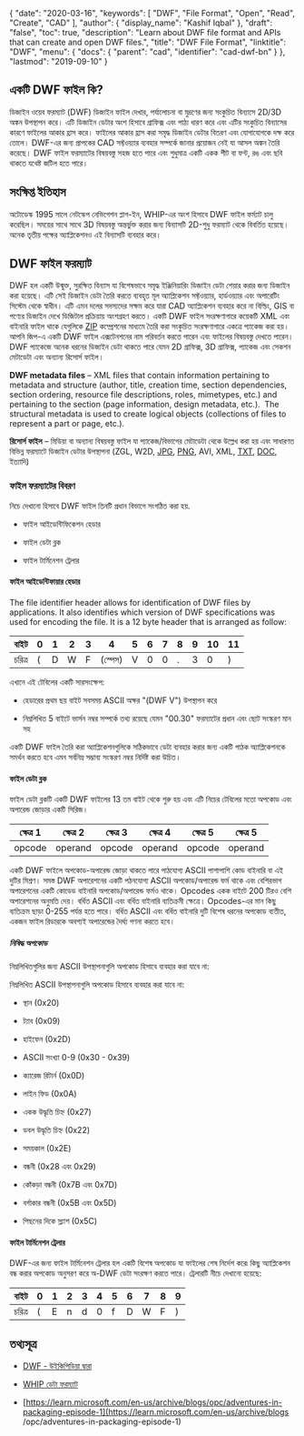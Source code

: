 {
  "date": "2020-03-16",
  "keywords": [
    "DWF",
    "File Format",
    "Open",
    "Read",
    "Create",
    "CAD"
  ],
  "author": {
    "display_name": "Kashif Iqbal"
  },
  "draft": "false",
  "toc": true,
  "description": "Learn about DWF file format and APIs that can create and open DWF files.",
  "title": "DWF File Format",
  "linktitle": "DWF",
  "menu": {
    "docs": {
      "parent": "cad",
      "identifier": "cad-dwf-bn"
    }
  },
  "lastmod": "2019-09-10"
}

## একটি DWF ফাইল কি?

ডিজাইন ওয়েব ফরম্যাট (DWF) ডিজাইন ফাইল দেখার, পর্যালোচনা বা মুদ্রণের জন্য সংকুচিত বিন্যাসে 2D/3D অঙ্কন উপস্থাপন করে। এটি ডিজাইন ডেটার অংশ হিসাবে গ্রাফিক্স এবং পাঠ্য ধারণ করে এবং এটির সংকুচিত বিন্যাসের কারণে ফাইলের আকার হ্রাস করে। ফাইলের আকার হ্রাস করা সমৃদ্ধ ডিজাইন ডেটার বিতরণ এবং যোগাযোগকে দক্ষ করে তোলে। DWF-এর জন্য প্রাপকের CAD সফ্টওয়্যার ব্যবহার সম্পর্কে জানার প্রয়োজন নেই যা আসল অঙ্কন তৈরি করেছে। DWF ফাইল ফরম্যাটের বিষয়বস্তু সহজ হতে পারে এবং শুধুমাত্র একটি একক শীট বা ফন্ট, রঙ এবং ছবি থাকতে যথেষ্ট জটিল হতে পারে।

## সংক্ষিপ্ত ইতিহাস ##

অটোডেস্ক 1995 সালে নেটস্কেপ নেভিগেশন প্লাগ-ইন, WHIP-এর অংশ হিসাবে DWF ফাইল ফর্ম্যাট চালু করেছিল। সময়ের সাথে সাথে 3D বিষয়বস্তু অন্তর্ভুক্ত করার জন্য বিন্যাসটি 2D-শুধু ফরম্যাট থেকে বিবর্তিত হয়েছে। অনেক তৃতীয় পক্ষের অ্যাপ্লিকেশনও এই বিন্যাসটি ব্যবহার করে।

## DWF ফাইল ফরম্যাট ##

DWF হল একটি উন্মুক্ত, সুরক্ষিত বিন্যাস যা বিশেষভাবে সমৃদ্ধ ইঞ্জিনিয়ারিং ডিজাইন ডেটা শেয়ার করার জন্য ডিজাইন করা হয়েছে। এটি সেই ডিজাইন ডেটা তৈরি করতে ব্যবহৃত মূল অ্যাপ্লিকেশন সফ্টওয়্যার, হার্ডওয়্যার এবং অপারেটিং সিস্টেম থেকে স্বাধীন। এটি এমন দলের সদস্যদের সক্ষম করে যারা CAD অ্যাপ্লিকেশন ব্যবহার করে না বিল্ডিং, GIS বা পণ্যের ডিজাইন দেখে ডিজিটাল প্রক্রিয়ায় অংশগ্রহণ করতে। একটি DWF ফাইল সংরক্ষণাগারে কয়েকটি XML এবং বাইনারি ফাইল থাকে যেগুলিকে [ZIP](/compression/zip/) কম্প্রেশনের মাধ্যমে তৈরি করা সংকুচিত সংরক্ষণাগারে একত্রে প্যাকেজ করা হয়। আপনি জিপ-এ একটি DWF ফাইল এক্সটেনশনের নাম পরিবর্তন করতে পারেন এবং ফাইলের বিষয়বস্তু দেখতে পারেন। DWF প্যাকেজে অনেক ধরনের ডিজাইন ডেটা থাকতে পারে যেমন 2D গ্রাফিক্স, 3D গ্রাফিক্স, প্যাকেজ এবং সেকশন মেটাডেটা এবং অন্যান্য রিসোর্স ফাইল।

**DWF metadata files** – XML files that contain information pertaining to metadata and structure (author, title, creation time, section dependencies, section ordering, resource file descriptions, roles, mimetypes, etc.) and pertaining to the section (page information, design metadata, etc.).  The structural metadata is used to create logical objects (collections of files to represent a part or page, etc.).

**রিসোর্স ফাইল** – মিডিয়া বা অন্যান্য বিষয়বস্তু ফাইল যা প্যাকেজ/বিভাগের মেটাডেটা থেকে উল্লেখ করা হয় এবং সাধারণত বিভিন্ন ফরম্যাটে ডিজাইন ডেটার উপস্থাপনা (ZGL, W2D, [JPG](/image/jpeg/), [PNG](/image/png/), AVI, XML, [TXT](/word-processing/txt/), [DOC](/word-processing/doc/), ইত্যাদি)

### ফাইল ফরম্যাটের বিবরণ ###

নিচে দেখানো হিসাবে DWF ফাইল তিনটি প্রধান বিভাগে সংগঠিত করা হয়.

* ফাইল আইডেন্টিফিকেশন হেডার

* ফাইল ডেটা ব্লক

* ফাইল টার্মিনেশন ট্রেলার


#### ফাইল আইডেন্টিফায়ার হেডার ####

The file identifier header allows for identification of DWF files by applications. It also identifies which version of DWF specifications was used for encoding the file. It is a 12 byte header that is arranged as follow:


|বাইট|0|1|2|3|4|5|6|7|8|9|10|11
--- | --- |--- | --- |--- | --- |--- | --- |--- | --- |--- | --- |--- |
|চরিত্র|(|D|W|F|(স্পেস)|V|0|0|.|3|0|)

এখানে এই টেবিলের একটি সারসংক্ষেপ:

* হেডারের প্রথম ছয় বাইট সবসময় ASCII অক্ষর "(DWF V") উপস্থাপন করে

* নিম্নলিখিত 5 বাইটে ভার্সন নম্বর সম্পর্কে তথ্য রয়েছে যেমন "00.30" ফরম্যাটের প্রধান এবং ছোট সংস্করণ মান সহ


একটি DWF ফাইল তৈরি করা অ্যাপ্লিকেশনগুলিকে সঠিকভাবে ডেটা ব্যবহার করার জন্য একটি পাঠক অ্যাপ্লিকেশনকে সমর্থন করতে হবে এমন সর্বনিম্ন সম্ভাব্য সংস্করণ নম্বর নির্দিষ্ট করা উচিত।

#### ফাইল ডেটা ব্লক ####

ফাইল ডেটা ব্লকটি একটি DWF ফাইলের 13 তম বাইট থেকে শুরু হয় এবং এটি নিচের টেবিলের মতো অপকোড এবং অপারেন্ড জোড়ার একটি সিরিজ।

|ক্ষেত্র 1|ক্ষেত্র 2|ক্ষেত্র 3|ক্ষেত্র 4|ক্ষেত্র 5|ক্ষেত্র 5
--- | --- |--- | --- |--- | --- |
|opcode|operand|opcode|operand|opcode|operand

একটি DWF ফাইলে অপকোড-অপারেন্ড জোড়া থাকতে পারে পাঠযোগ্য ASCII পাশাপাশি কোড বাইনারি বা এই দুটির মিশ্রণ। সমস্ত DWF অপারেশনের একটি পঠনযোগ্য ASCII অপকোড/অপারেন্ড ফর্ম থাকে এবং বেশিরভাগ অপারেশনের একটি কোডেড বাইনারি অপকোড/অপারেন্ড ফর্মও থাকে। Opcodes একক বাইটে 200 টিরও বেশি অপারেশনের অনুমতি দেয়। বর্ধিত ASCII এবং বর্ধিত বাইনারি ব্যতিক্রমী ক্ষেত্রে। Opcodes-এর মান কিছু ব্যতিক্রম ছাড়া 0-255 পর্যন্ত হতে পারে। বর্ধিত ASCII এবং বর্ধিত বাইনারি দুটি বিশেষ ধরনের অপকোড ব্যতীত, একজন ফাইল রিডারকে অবশ্যই অপারেন্ডের দৈর্ঘ্য গণনা করতে হবে।

##### নিষিদ্ধ অপকোড #####

নিম্নলিখিতগুলির জন্য ASCII উপস্থাপনাগুলি অপকোড হিসাবে ব্যবহার করা যাবে না:

নিম্নলিখিত ASCII উপস্থাপনাগুলি অপকোড হিসাবে ব্যবহার করা যাবে না:

* স্থান (0x20)

* ট্যাব (0x09)

* হাইফেন (0x2D)

* ASCII সংখ্যা 0-9 (0x30 - 0x39)

* ক্যারেজ রিটার্ন (0x0D)

* লাইন ফিড (0x0A)

* একক উদ্ধৃতি চিহ্ন (0x27)

* ডবল উদ্ধৃতি চিহ্ন (0x22)

* সময়কাল (0x2E)

* বন্ধনী (0x28 এবং 0x29)

* কোঁকড়া বন্ধনী (0x7B এবং 0x7D)

* বর্গাকার বন্ধনী (0x5B এবং 0x5D)

* পিছনের দিকে স্ল্যাশ (0x5C)


#### ফাইল টার্মিনেশন ট্রেলার ####

DWF-এর জন্য ফাইল টার্মিনেশন ট্রেলার হল একটি বিশেষ অপকোড যা ফাইলের শেষ নির্দেশ করে৷ কিছু অ্যাপ্লিকেশন বন্ধ করার অপকোড অনুসরণ করে অ-DWF ডেটা সংরক্ষণ করতে পারে। ট্রেলারটি নীচে দেখানো হয়েছে:


|বাইট|0|1|2|3|4|5|6|7|8|9
---|---|---|---|---|---|---|---|---|---|---|
|চরিত্র|(|E|n|d|0|f|D|W|F|)

## তথ্যসূত্র ##

* [DWF - উইকিপিডিয়া দ্বারা](https://en.wikipedia.org/wiki/Design_Web_Format)

* [WHIP ডেটা ফরম্যাট](http://paulbourke.net/dataformats/whip/)

* [https://learn.microsoft.com/en-us/archive/blogs/opc/adventures-in-packaging-episode-1](https://learn.microsoft.com/en-us/archive/blogs /opc/adventures-in-packaging-episode-1)


